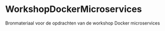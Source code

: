 # WorkshopDockerMicroservices
Bronmateriaal voor de opdrachten van de workshop Docker microservices
